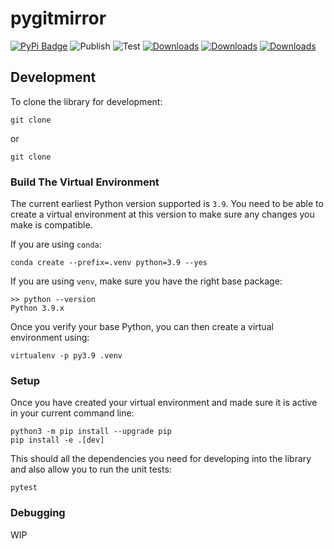 # pygitmirror

[![PyPi Badge](https://img.shields.io/pypi/v/pygitmirror)](https://pypi.org/project/pygitmirror/)
![Publish](https://github.com/pygitmirror/pygitmirror/workflows/Publish/badge.svg)
![Test](https://github.com/pygitmirror/pygitmirror/workflows/Test/badge.svg)
[![Downloads](https://static.pepy.tech/personalized-badge/pygitmirror?period=week&units=international_system&left_color=black&right_color=orange&left_text=Last%20Week)](https://pepy.tech/project/pygitmirror)
[![Downloads](https://static.pepy.tech/personalized-badge/pygitmirror?period=month&units=international_system&left_color=black&right_color=orange&left_text=Month)](https://pepy.tech/project/pygitmirror)
[![Downloads](https://static.pepy.tech/personalized-badge/pygitmirror?period=total&units=international_system&left_color=black&right_color=orange&left_text=Total)](https://pepy.tech/project/pygitmirror)

## Development

To clone the library for development:

    git clone

or

    git clone

### Build The Virtual Environment

The current earliest Python version supported is `3.9`. You need to be able to create a virtual environment at this version to make sure any changes you make is compatible.

If you are using `conda`:

    conda create --prefix=.venv python=3.9 --yes

If you are using `venv`, make sure you have the right base package:

    >> python --version
    Python 3.9.x

Once you verify your base Python, you can then create a virtual environment using:

    virtualenv -p py3.9 .venv

### Setup

Once you have created your virtual environment and made sure it is active in your current command line:

    python3 -m pip install --upgrade pip
    pip install -e .[dev]

This should all the dependencies you need for developing into the library and also allow you to run the unit tests:

    pytest

### Debugging

WIP
